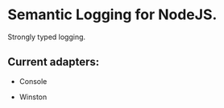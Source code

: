 # Semantic Logging for NodeJS.

Strongly typed logging.

## Current adapters:

* Console

* Winston
